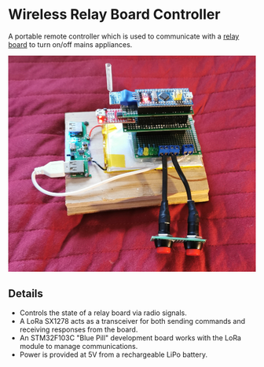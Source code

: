# Wireless Relay Board Controller
A portable remote controller which is used to communicate with a
[relay board](https://github.com/BenHenderson09/Wireless-Relay-Board) to turn
on/off mains appliances.

![](https://github.com/BenHenderson09/Wireless-Relay-Board-Controller/blob/master/controller.jpg)

## Details
- Controls the state of a relay board via radio signals.
- A LoRa SX1278 acts as a transceiver for both sending
commands and receiving responses from the board.
- An STM32F103C "Blue Pill" development board works with the LoRa module to manage communications.
- Power is provided at 5V from a rechargeable LiPo battery.
